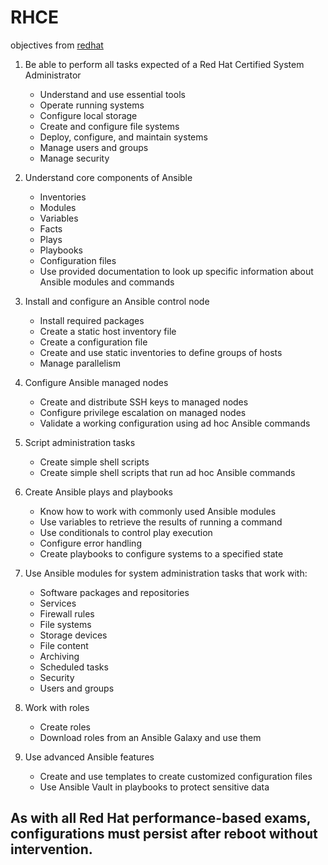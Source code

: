 # RHCE

objectives from [redhat](https://www.redhat.com/en/services/training/ex294-red-hat-certified-engineer-rhce-exam-red-hat-enterprise-linux-8) 
1. Be able to perform all tasks expected of a Red Hat Certified System Administrator
	* Understand and use essential tools
	* Operate running systems
	* Configure local storage
	* Create and configure file systems
	* Deploy, configure, and maintain systems
	* Manage users and groups
	* Manage security

2. Understand core components of Ansible
	* Inventories
	* Modules
	* Variables
	* Facts
	* Plays
	* Playbooks
	* Configuration files
	* Use provided documentation to look up specific information about Ansible modules and commands
	
3. Install and configure an Ansible control node
	* Install required packages
	* Create a static host inventory file
	* Create a configuration file
	* Create and use static inventories to define groups of hosts
	* Manage parallelism
	
4. Configure Ansible managed nodes
	* Create and distribute SSH keys to managed nodes
	* Configure privilege escalation on managed nodes
	* Validate a working configuration using ad hoc Ansible commands
	
5. Script administration tasks
	* Create simple shell scripts
	* Create simple shell scripts that run ad hoc Ansible commands

6. Create Ansible plays and playbooks
	* Know how to work with commonly used Ansible modules
	* Use variables to retrieve the results of running a command
	* Use conditionals to control play execution
	* Configure error handling
	* Create playbooks to configure systems to a specified state

7. Use Ansible modules for system administration tasks that work with:
	* Software packages and repositories
	* Services
	* Firewall rules
	* File systems
	* Storage devices
	* File content
	* Archiving
	* Scheduled tasks
	* Security
	* Users and groups

8. Work with roles
	* Create roles
	* Download roles from an Ansible Galaxy and use them

9. Use advanced Ansible features
	* Create and use templates to create customized configuration files
	* Use Ansible Vault in playbooks to protect sensitive data

## As with all Red Hat performance-based exams, configurations must persist after reboot without intervention.
